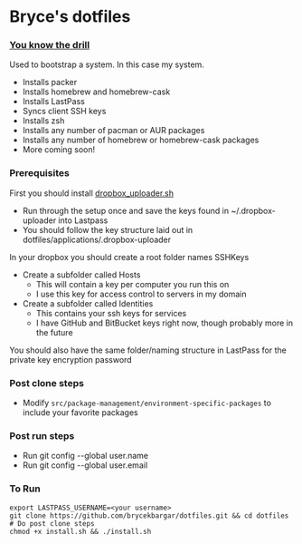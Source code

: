 # Bryce's dotfiles

### [You know the drill](https://dotfiles.github.io/)
Used to bootstrap a system. In this case my system.
- Installs packer
- Installs homebrew and homebrew-cask
- Installs LastPass
- Syncs client SSH keys
- Installs zsh
- Installs any number of pacman or AUR packages
- Installs any number of homebrew or homebrew-cask packages
- More coming soon!

### Prerequisites
First you should install [dropbox_uploader.sh](https://github.com/andreafabrizi/Dropbox-Uploader)
- Run through the setup once and save the keys found in ~/.dropbox-uploader into Lastpass
- You should follow the key structure laid out in dotfiles/applications/.dropbox-uploader

In your dropbox you should create a root folder names SSHKeys
- Create a subfolder called Hosts
    - This will contain a key per computer you run this on
    - I use this key for access control to servers in my domain
- Create a subfolder called Identities
    - This contains your ssh keys for services
    - I have GitHub and BitBucket keys right now, though probably more in the future

You should also have the same folder/naming structure in LastPass for the private key encryption password

### Post clone steps
- Modify `src/package-management/environment-specific-packages` to include your favorite packages

### Post run steps
- Run git config --global user.name
- Run git config --global user.email

### To Run
```
export LASTPASS_USERNAME=<your username>
git clone https://github.com/brycekbargar/dotfiles.git && cd dotfiles
# Do post clone steps
chmod +x install.sh && ./install.sh
```
